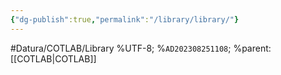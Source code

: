 ```yaml
---
{"dg-publish":true,"permalink":"/library/library/"}
---
```


#Datura/COTLAB/Library
%UTF-8; %`AD202308251108`; %parent:[[COTLAB\|COTLAB]]




